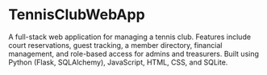 # TennisClubWebApp
A full-stack web application for managing a tennis club. Features include court reservations, guest tracking, a member directory, financial management, and role-based access for admins and treasurers. Built using Python (Flask, SQLAlchemy), JavaScript, HTML, CSS, and SQLite.
